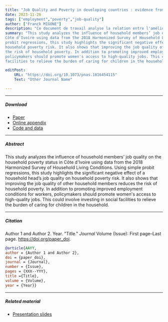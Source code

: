 ```yaml
---
title: "Job Quality and Poverty in developing countries : evidence from Côte d’Ivoire" 
date: 2023-11-26
tags: ["employment","poverty","job-quality"]
author: ["Franck MIGONE"]
description: "Ce document de travail analyse la relation entre l'amélioration de la qualité de travail et la réduction de la pauvreté du ménage" 
summary: "This study analyzes the influence of household members’ job quality on the household poverty status in
Côte d'Ivoire using data from the 2018 Harmonized Survey of Household Living Conditions. Using simple
probit regressions, this study highlights the significant negative effect of a household head’s job quality on
household poverty risk. It also shows that improving the job quality of other household members reduces
the risk of household poverty. In addition to promoting improved employment conditions for workers,
policymakers should promote women's access to high-quality jobs. This could involve investing in social
facilities to relieve the burden of caring for children in the household." 

editPost:
    URL: "https://doi.org/10.1073/pnas.1816454115"
    Text: "Other Journal Name"

---
```


---

##### Download

+ [Paper](job_quality_poverty.pdf)
+ [Online appendix](appendix2.pdf)
+ [Code and data](https://github.com/pmichaillat/unemployment-gap)

---

##### Abstract

This study analyzes the influence of household members’ job quality on the household poverty status in
Côte d'Ivoire using data from the 2018 Harmonized Survey of Household Living Conditions. Using simple
probit regressions, this study highlights the significant negative effect of a household head’s job quality on
household poverty risk. It also shows that improving the job quality of other household members reduces
the risk of household poverty. In addition to promoting improved employment conditions for workers,
policymakers should promote women's access to high-quality jobs. This could involve investing in social
facilities to relieve the burden of caring for children in the household.

---

##### Citation

Author 1 and Author 2. Year. "Title." *Journal* Volume (Issue): First page–Last page. https://doi.org/paper_doi.

```BibTeX
@article{AAYY,
author = {Author 1 and Author 2},
doi = {paper_doi},
journal = {Journal},
number = {Issue},
pages = {XXX--YYY},
title ={Title},
volume = {Volume},
year = {Year}}
```

---

##### Related material

+ [Presentation slides](presentation2.pdf)

